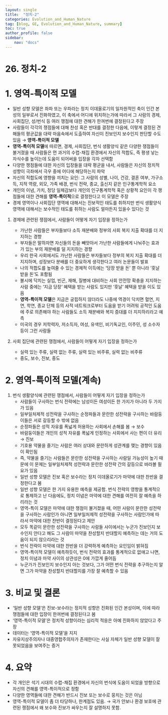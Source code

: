 ```yaml
---
layout: single
title:  "정치-2"
categories: Evolution_and_Human_Nature
tag: [blog, GE, Evolution_and_Human_Nature, summary]
toc: true
author_profile: false
sidebar:
    nav: "docs"
---
```


# 26. 정치-2

# 1. 영역-특이적 모델

- 일반 성향 모델은 좌파 또는 우파라는 정치 이데올로기의 일차원적인 축이 인간 본성의 일부로서 진화하였고, 이 축에서 어디에 위치하는가에 따라서 그 사람의 경제, 사회집단, 성/번식 등 여러 쟁점에 대한 견해가 한꺼번에 결정된다고 주장
- 사람들이 각각의 쟁점들에 대해 찬성 혹은 반대를 결정한 다음에, 이렇게 결정된 견해들의 평균값을 대략 마음속에서 도출하여 자신이 진보인지 보수인지 판단할 수도 있음 → **영역-특이적 모델**
- **영역-특이적 모델**에 따르면, 경제, 사회집단, 번식 생활양식 같은 다양한 쟁점들이 불거졌을 때 사람들은 먼 과거의 수렵-채집 환경에서 자신의 적합도, 즉 평생 낳는 자식수를 높이는데 도움이 되어써을 입장을 각자 선택함
- 다양한 쟁점들에 대한 자신의 입장들을 대략 평균을 내서, 사람들은 자신의 정치적 성향이 극좌에서 극우 중에 어디에 해당하는지 파악
- 자신의 적합도에 영향을 끼치는 요인: 그 사람의 성별, 나이, 건강, 결혼 여부, 가구소득, 지적 역량, 외모, 가족 배경, 번식 전략, 종교, 출신지 같은 인구통계학적 요소
- 개인의 이념, 가치, 정당 일체감보다 개인의 인구통계학적 혹은 상황적 요인이 각 쟁점들에 대한 견해를 **영역-특이적**으로 결정한다고 이 모델은 주장
- 경제 영역이나 사회집단 영역에 대해서는 진보적인 태도를 취하지만 번식 생활양식 영역에 대해서는 보수적인 태도를 취하는 사람도 얼마든지 있을수 있다는 것

1. 경제에 관련된 쟁점에서, 사람들이 어떻게 자기 입장을 정하는가
    - 가난한 사람들은 부자들보다 소득 재분배와 정부의 사회 복지 지출 확대를 더 지지하는 경향
    - 부자들은 말하자면 자신들의 돈을 빼앗아서 가난한 사람들에게 나눠주는 효과가 있는 부의 재분배를 덜 지지하는 경향
    - 우리 한국 사회에서도 가난한 사람들은 부자들보다 정부의 복지 지출 확대를 더 지지하며, 성장보다 분배를 더 중요하게 생각한다고 여러 논문들이 발표
    - 나의 적합도를 높여줄 수 있는 경제적 이득에는 ‘당장 받을 돈’ 뿐 아니라 ‘훗날 받을 돈’도 포함됨
    - 불시에 닥치는 실업, 빈곤, 재해, 질병에 대비하는 사회 안전망 확충을 지지하는 사람 중에는 ‘지금 당장’ 혜택을 받는 사람도 있지만 ‘훗날’ 혜택을 받을 이도 있음
    - **영역-특이적 모델**은 지금은 궁핍하지 않더라도 나중에 역경이 닥치면 혈연, 지연, 학연, 종교 단체 등의 사적 네트워크로부터 도움을 받기 어려워 공적인 도움에 주로 의존해야 하는 사람들도 소득 재분배와 복지 증대를 더 지지하리라고 예측
    - 미국의 경우 저학력자, 저소득자, 여성, 유색인, 비기독교인, 이주민, 성 소수자 등이 그런 사람들

1. 사회 집단에 관련된 쟁점에서, 사람들이 어떻게 자기 입장을 정하는가
    - 실력 있는 주류, 실력 없는 주류, 실력 있는 비주류, 실력 없는 비주류
    - 중도,                  보수,                 진보,                      중도

# 2. 영역-특이적 모델(계속)

1. 번식 생활양식에 관련된 쟁점에서, 사람들이 어떻게 자기 입장을 정하는가
    - 사람들이 구사하는 번식 전략에는 남성이든 여성이든 한 가지가 아니라 두 가지가 있음
    - 일부일처제적 성전략을 구사하는 순정파들과 문란한 성전략을 구사하는 바람둥이들은 서로 갈등할 수 밖에 없음
    - 순정파들은 성적 자유를 폭넓게 허용하는 사회에서 손해를 봄 → 보수
    - 바람둥이들은 개인의 성적 자유를 폭넓게 인정하는 사회에서 사는 편이 더 유리 → 진보
    - 기호용 약물을 즐기는 사람은 여러 상대와 문란하게 성관계를 맺는 경향이 있음이 확인됨
    - 즉, 약물을 즐기는 사람들은 문란한 성전략을 구사하는 사람일 가능성이 높기 때문에 이 문제는 일부일처제적 성전략과 문란한 성전략 간의 갈등으로 바라볼 필요가 있음
    - 일반 성향 모델은 진보 혹은 보수라는 정치 이데올로기가 마약에 대한 찬반을 결정한다고 봄
    - 일반 성향 모델은 한 가지 유용한 예측을 제공함. 번식 전략의 영향을 통계적으로 통제하고 난 다음에도, 정치 이념은 마약에 대한 견해를 여전히 잘 예측을 하리라는 것
    - 영역-특이 모델은 마약에 대한 쟁점이 불거졌을 때, 어떤 사람이 문란한 성전략을 구사하는 사람인가 아니면 일부일처제적 성전략을 구사하는 사람인가에 따라서 마약에 대한 찬반이 결정된다고 제안
    - 모두 똑같이 문란한 성전략을 구사하는 사람들 사이에서는 누군가 진보인지 보수인지 안다고 해도 그 사람이 마약을 찬성할지 반대할지 예측하는 데는 거의 도움이 되지 않으리라는 것
    - 번식 전략이 마약에 대한 찬반을 더 강력하게 예측하는 요인임이 밝혀짐
    - 영역-특이적 모델이 예측하듯이, 번식 전략의 효과를 통계적으로 없애고 나면, 정치 이념과 마약 사이의 상관성은 0에 가깝게 줄어듬
    - 누군가가 진보인지 보수인지 아는 것보다, 그가 어떤 번식 전략을 추구하는지 알면 그가 마약을 찬성할지 반대할지를 가장 잘 예측할 수 있음

# 3. 비교 및 결론

- ‘일반 성향 모델’은 진보-보수라는 정치적 성향은 진화된 인간 본성이며, 이에 따라 쟁점들에 대한 입장이 한꺼번에 결정된다고 봄
- ‘영역-특이적 모델’은 정치적 성향이라는 심리적 적응은 아예 진화하지 않았다고 주장
- 데이터는 ‘영역-특이적 모델’을 지지
- 자유지상주의자나 대중영합주의자가 존재한다는 사실 자체가 일반 성향 모델이 잘못되었음을 보여주는 증거

# 4. 요약

- 각 개인은 석기 시대의 수렵-채집 환경에서 자신의 번식에 도움이 되었을 방향으로 자신의 견해를 영역-특이적으로 정함
- 다양한 영역들에 대한 견해가 반드시 진보 또는 보수로 뭉치는 것은 아님
- 영역-특이적 모델이 좀 더 타당하나, 한계점도 있음. → 국가 안보나 환경 보호에 관련된 쟁점에서 왜 보수와 진보가 싸우는지 잘 설명하지 못함.